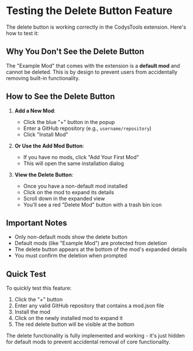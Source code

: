 # Testing the Delete Button Feature

The delete button is working correctly in the CodysTools extension. Here's how to test it:

## Why You Don't See the Delete Button

The "Example Mod" that comes with the extension is a **default mod** and cannot be deleted. This is by design to prevent users from accidentally removing built-in functionality.

## How to See the Delete Button

1. **Add a New Mod**:
   - Click the blue "+" button in the popup
   - Enter a GitHub repository (e.g., `username/repository`)
   - Click "Install Mod"

2. **Or Use the Add Mod Button**:
   - If you have no mods, click "Add Your First Mod"
   - This will open the same installation dialog

3. **View the Delete Button**:
   - Once you have a non-default mod installed
   - Click on the mod to expand its details
   - Scroll down in the expanded view
   - You'll see a red "Delete Mod" button with a trash bin icon

## Important Notes

- Only non-default mods show the delete button
- Default mods (like "Example Mod") are protected from deletion
- The delete button appears at the bottom of the mod's expanded details
- You must confirm the deletion when prompted

## Quick Test

To quickly test this feature:
1. Click the "+" button
2. Enter any valid GitHub repository that contains a mod.json file
3. Install the mod
4. Click on the newly installed mod to expand it
5. The red delete button will be visible at the bottom

The delete functionality is fully implemented and working - it's just hidden for default mods to prevent accidental removal of core functionality.
